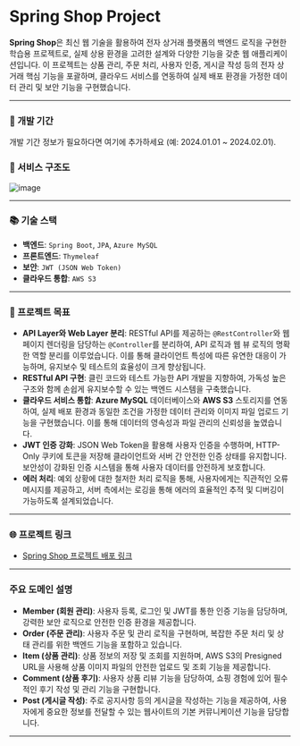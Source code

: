 # Spring Shop Project

**Spring Shop**은 최신 웹 기술을 활용하여 전자 상거래 플랫폼의 백엔드 로직을 구현한 학습용 프로젝트로, 실제 상용 환경을 고려한 설계와 다양한 기능을 갖춘 웹
애플리케이션입니다. 이 프로젝트는 상품 관리, 주문 처리, 사용자 인증, 게시글 작성 등의 전자 상거래 핵심 기능을 포괄하며, 클라우드 서비스를 연동하여 실제 배포 환경을 가정한
데이터 관리 및 보안 기능을 구현했습니다.

---

### 📅 개발 기간

개발 기간 정보가 필요하다면 여기에 추가하세요 (예: 2024.01.01 ~ 2024.02.01).

### 🔧 서비스 구조도

![image](https://github.com/user-attachments/assets/593eab72-043f-4f73-88b9-1e1348c0ddb0)


---

### 📚 기술 스택

- **백엔드**: `Spring Boot`, `JPA`, `Azure MySQL`
- **프론트엔드**: `Thymeleaf`
- **보안**: `JWT (JSON Web Token)`
- **클라우드 통합**: `AWS S3`

---

### 📝 프로젝트 목표

- **API Layer와 Web Layer 분리**: RESTful API를 제공하는 `@RestController`와 웹 페이지 렌더링을 담당하는 `@Controller`를
  분리하여, API 로직과 웹 뷰 로직의 명확한 역할 분리를 이루었습니다. 이를 통해 클라이언트 특성에 따른 유연한 대응이 가능하며, 유지보수 및 테스트의 효율성이 크게
  향상됩니다.
- **RESTful API 구현**: 클린 코드와 테스트 가능한 API 개발을 지향하여, 가독성 높은 구조와 함께 손쉽게 유지보수할 수 있는 백엔드 시스템을 구축했습니다.
- **클라우드 서비스 통합**: **Azure MySQL** 데이터베이스와 **AWS S3** 스토리지를 연동하여, 실제 배포 환경과 동일한 조건을 가정한 데이터 관리와 이미지
  파일 업로드 기능을 구현했습니다. 이를 통해 데이터의 영속성과 파일 관리의 신뢰성을 높였습니다.
- **JWT 인증 강화**: JSON Web Token을 활용해 사용자 인증을 수행하며, HTTP-Only 쿠키에 토큰을 저장해 클라이언트와 서버 간 안전한 인증 상태를
  유지합니다. 보안성이 강화된 인증 시스템을 통해 사용자 데이터를 안전하게 보호합니다.
- **에러 처리**: 예외 상황에 대한 철저한 처리 로직을 통해, 사용자에게는 직관적인 오류 메시지를 제공하고, 서버 측에서는 로깅을 통해 에러의 효율적인 추적 및 디버깅이
  가능하도록 설계되었습니다.

---

### 🌐 프로젝트 링크

* [Spring Shop 프로젝트 배포 링크](http://ark-test.ap-northeast-2.elasticbeanstalk.com/)

---

### 주요 도메인 설명

- **Member (회원 관리)**: 사용자 등록, 로그인 및 JWT를 통한 인증 기능을 담당하며, 강력한 보안 로직으로 안전한 인증 환경을 제공합니다.
- **Order (주문 관리)**: 사용자 주문 및 관리 로직을 구현하며, 복잡한 주문 처리 및 상태 관리를 위한 백엔드 기능을 포함하고 있습니다.
- **Item (상품 관리)**: 상품 정보의 저장 및 조회를 지원하며, AWS S3의 Presigned URL을 사용해 상품 이미지 파일의 안전한 업로드 및 조회 기능을
  제공합니다.
- **Comment (상품 후기)**: 사용자 상품 리뷰 기능을 담당하여, 쇼핑 경험에 있어 필수적인 후기 작성 및 관리 기능을 구현합니다.
- **Post (게시글 작성)**: 주로 공지사항 등의 게시글을 작성하는 기능을 제공하여, 사용자에게 중요한 정보를 전달할 수 있는 웹사이트의 기본 커뮤니케이션 기능을
  담당합니다.

---
